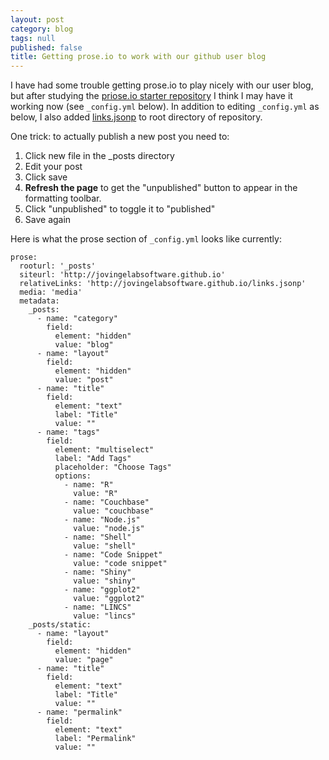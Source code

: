 ```yaml
---
layout: post
category: blog
tags: null
published: false
title: Getting prose.io to work with our github user blog
---
```


I have had some trouble getting prose.io to play nicely with our user blog, but after studying the [priose.io starter repository](https://github.com/prose/starter) I think I may have it working now (see `_config.yml` below).  In addition to editing `_config.yml` as below, I also added [links.jsonp](https://github.com/JovingeLabSoftware/JovingeLabSoftware.github.io/blob/master/links.jsonp) to root directory of repository.

One trick: to actually publish a new post you need to:
1. Click new file in the \_posts directory
2. Edit your post
3. Click save
4. **Refresh the page** to get the "unpublished" button to appear in the formatting toolbar.
5. Click "unpublished" to toggle it to "published"
6. Save again

Here is what the prose section of `_config.yml` looks like currently:

```
prose:
  rooturl: '_posts'
  siteurl: 'http://jovingelabsoftware.github.io'
  relativeLinks: 'http://jovingelabsoftware.github.io/links.jsonp'
  media: 'media'
  metadata:
    _posts:
      - name: "category"
        field:
          element: "hidden"
          value: "blog"
      - name: "layout"
        field:
          element: "hidden"
          value: "post"
      - name: "title"
        field:
          element: "text"
          label: "Title"
          value: ""
      - name: "tags"
        field:
          element: "multiselect"
          label: "Add Tags"
          placeholder: "Choose Tags"
          options:
            - name: "R"
              value: "R"
            - name: "Couchbase"
              value: "couchbase"
            - name: "Node.js"
              value: "node.js"
            - name: "Shell"
              value: "shell"
            - name: "Code Snippet"
              value: "code snippet"
            - name: "Shiny"
              value: "shiny"
            - name: "ggplot2"
              value: "ggplot2"
            - name: "LINCS"
              value: "lincs"
    _posts/static:
      - name: "layout"
        field:
          element: "hidden"
          value: "page"
      - name: "title"
        field:
          element: "text"
          label: "Title"
          value: ""
      - name: "permalink"
        field:
          element: "text"
          label: "Permalink"
          value: ""
```

